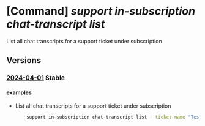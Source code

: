 # [Command] _support in-subscription chat-transcript list_

List all chat transcripts for a support ticket under subscription

## Versions

### [2024-04-01](/Resources/mgmt-plane/L3N1YnNjcmlwdGlvbnMve30vcHJvdmlkZXJzL21pY3Jvc29mdC5zdXBwb3J0L3N1cHBvcnR0aWNrZXRzL3t9L2NoYXR0cmFuc2NyaXB0cw==/2024-04-01.xml) **Stable**

<!-- mgmt-plane /subscriptions/{}/providers/microsoft.support/supporttickets/{}/chattranscripts 2024-04-01 -->

#### examples

- List all chat transcripts for a support ticket under subscription
    ```bash
        support in-subscription chat-transcript list --ticket-name "TestTicketName"
    ```
